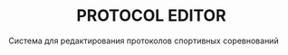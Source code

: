 
<h1 align="Center">
PROTOCOL EDITOR
</h1>

Система для редактирования протоколов спортивных соревнований
